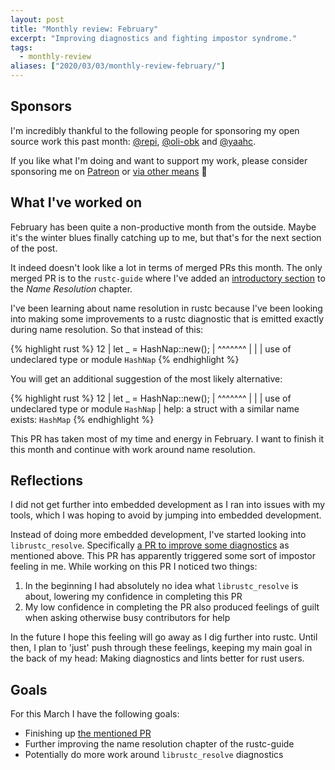 ```yaml
---
layout: post
title: "Monthly review: February"
excerpt: "Improving diagnostics and fighting impostor syndrome."
tags:
  - monthly-review
aliases: ["2020/03/03/monthly-review-february/"]
---
```


## Sponsors

I'm incredibly thankful to the following people for sponsoring my open source
work this past month: [@repi], [@oli-obk] and [@yaahc].

If you like what I'm doing and want to support my work, please consider
sponsoring me on [Patreon][patreon] or [via other
means](https://phansch.net/thanks) 💙

## What I've worked on

February has been quite a non-productive month from the outside. Maybe it's the
winter blues finally catching up to me, but that's for the next section of the
post.

It indeed doesn't look like a lot in terms of merged PRs this month. The only
merged PR is to the `rustc-guide` where I've added an [introductory
section][rustc_guide_pr] to the _Name Resolution_ chapter.

I've been learning about name resolution in rustc because I've been looking into
making some improvements to a rustc diagnostic that is emitted exactly during
name resolution. So that instead of this:

{% highlight rust %}
12 |  let _ = HashNap::new();
   |          ^^^^^^^
   |          |
   |          use of undeclared type or module `HashNap`
{% endhighlight %}

You will get an additional suggestion of the most likely alternative:


{% highlight rust %}
12 |  let _ = HashNap::new();
   |          ^^^^^^^
   |          |
   |          use of undeclared type or module `HashNap`
   |          help: a struct with a similar name exists: `HashMap`
{% endhighlight %}

This PR has taken most of my time and energy in February. I want to finish it
this month and continue with work around name resolution.

## Reflections

I did not get further into embedded development as I ran into issues with my
tools, which I was hoping to avoid by jumping into embedded development.

Instead of doing more embedded development, I've started looking into
`librustc_resolve`. Specifically [a PR to improve some diagnostics][resolve_pr]
as mentioned above.  This PR has apparently triggered some sort of impostor
feeling in me. While working on this PR I noticed two things:

1. In the beginning I had absolutely no idea what `librustc_resolve` is about,
   lowering my confidence in completing this PR
2. My low confidence in completing the PR also produced feelings of guilt when
   asking otherwise busy contributors for help

In the future I hope this feeling will go away as I dig further into rustc.
Until then, I plan to 'just' push through these feelings, keeping my main goal
in the back of my head: Making diagnostics and lints better for rust users.

## Goals

For this March I have the following goals:

* Finishing up [the mentioned PR][resolve_pr]
* Further improving the name resolution chapter of the rustc-guide
* Potentially do more work around `librustc_resolve` diagnostics

[sponsoring blog post]: https://phansch.net/2019/10/21/sponsoring/
[thanks page]: https://phansch.net/thanks/
[sponsorship profile]: https://github.com/sponsors/phansch
[paypal.me profile]: https://www.paypal.me/philhansch
[@oli-obk]: https://github.com/oli-obk
[@yaahc]: https://github.com/yaahc
[@repi]: https://github.com/repi
[glossary]: https://github.com/rust-embedded/book/pull/223
[util_dev]: https://github.com/rust-lang/rust-clippy/pull/5109
[embedded_post]: /2020/01/14/exploring-embedded-rust-part-1/
[diag]: https://github.com/rust-lang/rust/issues/56982
[resolve_pr]: https://github.com/rust-lang/rust/pull/68850
[Patreon]: https://www.patreon.com/philhansch
[rustc_guide_pr]: https://github.com/rust-lang/rustc-guide/pull/590/files#diff-334e46ef0ebca8ba3936db3ac8ae0d7dR3
